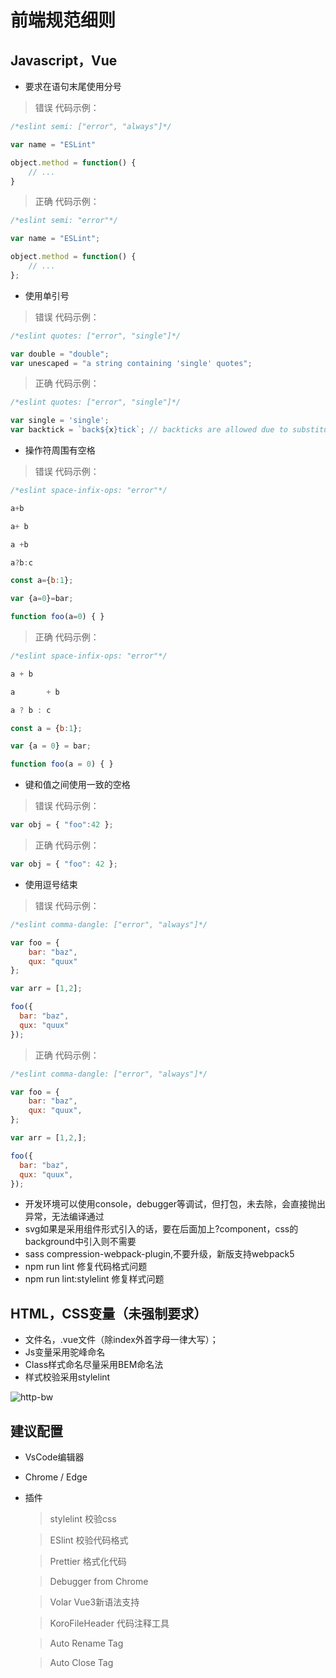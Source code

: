 # 前端规范细则

## Javascript，Vue

- 要求在语句末尾使用分号

> 错误 代码示例：

```javascript
/*eslint semi: ["error", "always"]*/

var name = "ESLint"

object.method = function() {
    // ...
}
```

> 正确 代码示例：

```javascript
/*eslint semi: "error"*/

var name = "ESLint";

object.method = function() {
    // ...
};
```

- 使用单引号

> 错误 代码示例：

```javascript
/*eslint quotes: ["error", "single"]*/

var double = "double";
var unescaped = "a string containing 'single' quotes";
```

> 正确 代码示例：

```javascript
/*eslint quotes: ["error", "single"]*/

var single = 'single';
var backtick = `back${x}tick`; // backticks are allowed due to substitution
```

- 操作符周围有空格

> 错误 代码示例：

```javascript
/*eslint space-infix-ops: "error"*/

a+b

a+ b

a +b

a?b:c

const a={b:1};

var {a=0}=bar;

function foo(a=0) { }
```

> 正确 代码示例：

```javascript
/*eslint space-infix-ops: "error"*/

a + b

a       + b

a ? b : c

const a = {b:1};

var {a = 0} = bar;

function foo(a = 0) { }
```

- 键和值之间使用一致的空格

> 错误 代码示例：

```javascript
var obj = { "foo":42 };
```

> 正确 代码示例：

```javascript
var obj = { "foo": 42 };
```

- 使用逗号结束

> 错误 代码示例：

```javascript
/*eslint comma-dangle: ["error", "always"]*/

var foo = {
    bar: "baz",
    qux: "quux"
};

var arr = [1,2];

foo({
  bar: "baz",
  qux: "quux"
});
```

> 正确 代码示例：

```javascript
/*eslint comma-dangle: ["error", "always"]*/

var foo = {
    bar: "baz",
    qux: "quux",
};

var arr = [1,2,];

foo({
  bar: "baz",
  qux: "quux",
});
```

- 开发环境可以使用console，debugger等调试，但打包，未去除，会直接抛出异常，无法编译通过
- svg如果是采用组件形式引入的话，要在后面加上?component，css的background中引入则不需要
- sass compression-webpack-plugin,不要升级，新版支持webpack5
- npm run lint 修复代码格式问题
- npm run lint:stylelint 修复样式问题

## HTML，CSS变量（未强制要求）

- 文件名，.vue文件（除index外首字母一律大写）；
- Js变量采用驼峰命名
- Class样式命名尽量采用BEM命名法
- 样式校验采用stylelint

![http-bw][http-bw]

[http-bw]:https://zh.javascript.info/article/coding-style/code-style.svg

## 建议配置

- VsCode编辑器
- Chrome / Edge

- 插件
    > stylelint 校验css

    > ESlint 校验代码格式

    > Prettier 格式化代码

    > Debugger from Chrome

    > Volar Vue3新语法支持

    > KoroFileHeader 代码注释工具

    > Auto Rename Tag

    > Auto Close Tag
